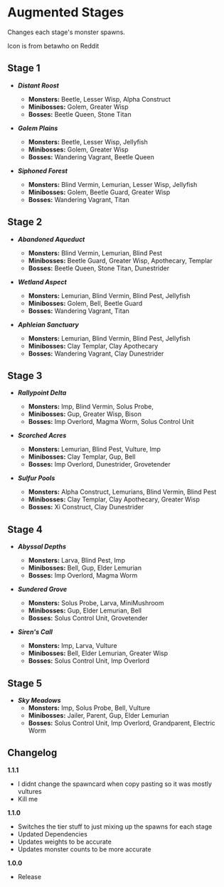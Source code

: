 # Augmented Stages

Changes each stage's monster spawns.

Icon is from betawho on Reddit

## Stage 1
- ***Distant Roost***
  - **Monsters:** Beetle, Lesser Wisp, Alpha Construct
  - **Minibosses:** Golem, Greater Wisp
  - **Bosses:** Beetle Queen, Stone Titan

- ***Golem Plains***
  - **Monsters:** Beetle, Lesser Wisp, Jellyfish
  - **Minibosses:** Golem, Greater Wisp
  - **Bosses:** Wandering Vagrant, Beetle Queen

- ***Siphoned Forest***
  - **Monsters:** Blind Vermin, Lemurian, Lesser Wisp, Jellyfish
  - **Minibosses:** Golem, Beetle Guard, Greater Wisp
  - **Bosses:** Wandering Vagrant, Titan

## Stage 2
- ***Abandoned Aqueduct***
  - **Monsters:** Blind Vermin, Lemurian, Blind Pest
  - **Minibosses:** Beetle Guard, Greater Wisp, Apothecary, Templar
  - **Bosses:** Beetle Queen, Stone Titan, Dunestrider

- ***Wetland Aspect***
  - **Monsters:** Lemurian, Blind Vermin, Blind Pest, Jellyfish
  - **Minibosses:** Golem, Bell, Beetle Guard
  - **Bosses:** Wandering Vagrant, Titan

- ***Aphleian Sanctuary***
  - **Monsters:** Lemurian, Blind Vermin, Blind Pest, Jellyfish
  - **Minibosses:** Clay Templar, Clay Apothecary
  - **Bosses:** Wandering Vagrant, Clay Dunestrider

## Stage 3
- ***Rallypoint Delta***
  - **Monsters:** Imp, Blind Vermin, Solus Probe,
  - **Minibosses:** Gup, Greater Wisp, Bison
  - **Bosses:** Imp Overlord, Magma Worm, Solus Control Unit

- ***Scorched Acres***
  - **Monsters:** Lemurian, Blind Pest, Vulture, Imp
  - **Minibosses:** Clay Templar, Gup, Bell
  - **Bosses:** Imp Overlord, Dunestrider, Grovetender

- ***Sulfur Pools***
  - **Monsters:** Alpha Construct, Lemurians, Blind Vermin, Blind Pest
  - **Minibosses:** Clay Templar, Clay Apothecary, Greater Wisp
  - **Bosses:** Xi Construct, Clay Dunestrider

## Stage 4
- ***Abyssal Depths***
  - **Monsters:** Larva, Blind Pest, Imp
  - **Minibosses:** Bell, Gup, Elder Lemurian
  - **Bosses:** Imp Overlord, Magma Worm

- ***Sundered Grove***
  - **Monsters:** Solus Probe, Larva, MiniMushroom
  - **Minibosses:** Gup, Elder Lemurian, Bell
  - **Bosses:** Solus Control Unit, Grovetender

- ***Siren's Call***
  - **Monsters:** Imp, Larva, Vulture
  - **Minibosses:** Bell, Elder Lemurian, Greater Wisp
  - **Bosses:** Solus Control Unit, Imp Overlord

## Stage 5
- ***Sky Meadows***
  - **Monsters:** Imp, Solus Probe, Bell, Vulture
  - **Minibosses:** Jailer, Parent, Gup, Elder Lemurian
  - **Bosses:** Solus Control Unit, Imp Overlord, Grandparent, Electric Worm

## Changelog

**1.1.1**
* I didnt change the spawncard when copy pasting so it was mostly vultures
* Kill me

**1.1.0**
* Switches the tier stuff to just mixing up the spawns for each stage
* Updated Dependencies
* Updates weights to be accurate
* Updates monster counts to be more accurate

**1.0.0**
* Release

